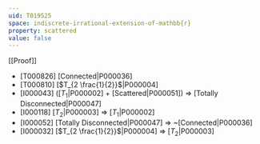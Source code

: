 ```yaml
---
uid: T019525
space: indiscrete-irrational-extension-of-mathbb{r}
property: scattered
value: false
---
```

[[Proof]]

* [T000826] [Connected|P000036]
* [T000810] [$T_{2 \frac{1}{2}}$|P000004]
* [I000043] ([$T_1$|P000002] + [Scattered|P000051]) => [Totally Disconnected|P000047]
* [I000118] [$T_2$|P000003] => [$T_1$|P000002]
* [I000052] [Totally Disconnected|P000047] => ~[Connected|P000036]
* [I000032] [$T_{2 \frac{1}{2}}$|P000004] => [$T_2$|P000003]

